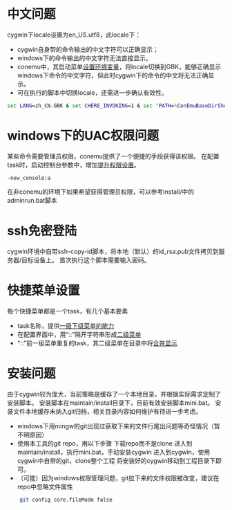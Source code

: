 # 中文问题
cygwin下locale设置为en_US.utf8，此locale下：
* cygwin自身带的命令输出的中文字符可以正确显示；
* windows下的命令输出的中文字符无法直接显示。
* conemu中，其启动菜单[设置环境变量](./img/set_task_locale.png)，将locale切换到GBK，能够正确显示windows下命令的中文字符，但此时cygwin下的命令的中文将无法正确显示。
* 可在执行的脚本中切换locale，还需进一步确认有效性。

```bat
set LANG=zh_CN.GBK & set CHERE_INVOKING=1 & set "PATH=%ConEmuBaseDirShort%\..\..\cygwin\bin;%ConEmuBaseDirShort%\..\..\cygwin\opt\bin;%ConEmuBaseDirShort%\..\..\usr\sbin;%PATH%" &  %ConEmuDir%\..\cygwin\bin\mintty.exe -e /opt/bin/service_start  -new_console:a
```

# windows下的UAC权限问题
某些命令需要管理员权限，conemu提供了一个便捷的手段获得该权限。
在配置task时，启动控制台参数中，增加[提升权限设置](./img/set_task_admin_right.png)。
```
-new_console:a

```
在非conemu的环境下如果希望获得管理员权限，可以参考install/中的adminrun.bat脚本

# ssh免密登陆
cygwin环境中自带ssh-copy-id脚本，将本地（默认）的id_rsa.pub文件拷贝到服务器/目标设备上。
首次执行这个脚本需要输入密码。

# 快捷菜单设置
每个快捷菜单都是一个task，有几个基本要素
* task名称，提供[一级下级菜单的能力](./img/submenu.png)
* 在配置界面中，用“::”隔开字符串形成[二级菜单](./img/submenucfg.png)
* “::”前一级菜单重复的task，其二级菜单在目录中将[合并显示](./img/submenuview.png)

# 安装问题
由于cygwin较为庞大，当前策略是缓存了一个本地目录，并根据实际需求定制了安装脚本。
安装脚本在maintain/install目录下，目前有效安装脚本mini.bat。
安装文件本地缓存未纳入git归档，相关目录内容如何维护有待进一步考虑。
* windows下用mingw的git出现过获取下来的文件行尾出问题等奇怪情况（暂不明原因）
* 使用本工具的git repo，用以下步骤
  下载repo而不是clone
  进入到maintain/install，执行mini.bat，手动安装cygwin
  进入到cygwin，使用cygwin中自带的git，clone整个工程
  将安装好的cygwin移动到工程目录下即可。
* （可能）因为windows权限管理问题，git拉下来的文件权限被改变，建议在repo中忽略文件属性
```bash
	git config core.fileMode false	
```
